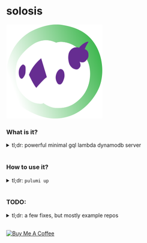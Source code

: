 # solosis

[<img src="solosis.svg?sanitize=true" height=250>]()

### What is it?
<details>
  <summary>
    tl;dr: powerful minimal gql lambda dynamodb server
  </summary>
  <br />

Click **Use this template**, and after one `pulumi up` you'll have the bleeding edge of apollo federation lambda microservices.

So many projects today don't help the end user get it deployed; this project makes that the front-and-center goal. Pulumi will deploy to your AWS account and will expand your world by giving you access to a powerful set of tools.

Soon `duosion` will be about, and handle the federation; but for now, this is an **extremely usable** repo, able to spin up a GQL interface connected to a database with features like schemas, auth integrations, a kindly 1-dependency wrapper around dynamodb, eslinting guidelines, typescript, and good tests.

</details>
<br/>

### How to use it?
<details>
  <summary>
    tl;dr: <code>pulumi up</code>
  </summary>
  <br />

#### STEPS
- click the `Use this template` button
- `npm ci`
- `npx @brightsole/solosis-codemod **THE_NEW_NAME_FOR_YOUR_DB_RESOURCE**`
- `pulumi login`
- `pulumi up`

That will output the URL you've deployed the service to in AWS! EXCITING!!!

The named migration from `thing` and `things` and `someThing` is now handled by a codemod. Simply run it to replace the **monstrously generic** resource name with something useful like `image` or `bingleBop` or something!

#### THE PULUMI THAT GOT THIS STARTED
```sh
pulumi config set aws:region ap-southeast-2
pulumi config set cloud:provider aws
pulumi config set tableName things
pulumi config set --secret token some-extra-secret-secret
pulumi up
```

If you want more, all you have to do is learn a bit more about what you want. But `pulumi` refuses to handle some of the conventions that `serverless` has done in the past. That means you're seeing low level access to AWS api methods in javascript, but it is rounding out the rough edges.

It ends up being quite easy to use and to parse.


### CHOICES THAT HAVE BEEN MADE
1. assuming all items within will have a `hashKey` that isn't unique, and an `id` that is. This means we're assuming most gets will be for a small list of items related to a `userId` or anything similar *(implemented in this example repo as an `x-user-id` header that is put into context as `hashKey`)*
1. replacing CD complexity for `graphql-shield`
    - instead of doing complicated devops like putting this behind a private VPC subnet, I've decided to have a very basic auth `x-auth-token` header that is checked against requests. That means these apis will remain accessible to anyone that knows the token you set. But that's actually an amazing feature; that means you can test the service **fully** before implementing the gateway, and even after you've done so. The `x-auth-token` header that you send through in your requests can just be added to the federation gateway, and you'll have secure apis **and** the ability to test changes in your microservices.
1. replacing DB string complexity with an [ORM](https://www.npmjs.com/package/@brightsole/sleep-talk)
    - Dynamodb is complicated, like, quite complicated. I was more comfortable with the much more object-like syntax used by `mongodb` and other modern databases. I wrote a couple hundred lines of code to make it appear the same on the outside. I found dynamodb syntax to be full of gotchas like reserved keywords and funky wording. I didn't want to make the end user learn yet another database syntax; the least fun part of any service.
1. There are, as yet, no schemas beyond those defined by `graphql`. I suspect I'll be adding `yup` soon so you can have identical frontend & backend schema validation.
1. `@brightsole/solosis-codemod` is used in conjunction with templating to make this microservice super duper extra easy to roll out.

</details>
<br/>

### TODO:
<details>
<summary>tl;dr: a few fixes, but mostly example repos</summary>
<br />

  1. fix graphql shield *(it's denying the very basic auth i want it to do)*
  1. create a forked version that handles auth token generation
  1. emit events for every action that is undertaken *(for consumption by amazon eventstream)*

</details>
<br/>

<a href="https://www.buymeacoffee.com/Ao9uzMG" target="_blank"><img src="https://cdn.buymeacoffee.com/buttons/v2/default-violet.png" alt="Buy Me A Coffee" style="height: 60px !important;width: 217px !important;" ></a>
